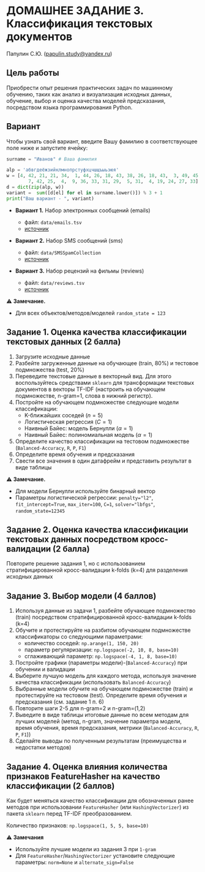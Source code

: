 # ДОМАШНЕЕ ЗАДАНИЕ 3. Классификация текстовых документов

Папулин С.Ю. (papulin.study@yandex.ru)

## Цель работы

Приобрести опыт решения практических задач по машинному обучению, таких как анализ и визуализация исходных данных, обучение, выбор и оценка качества моделей предсказания, посредством языка программирования Python.

## Вариант 

Чтобы узнать свой вариант, введите Вашу фамилию в соответствующее поле ниже и запустите ячейку:

```python
surname = "Иванов" # Ваша фамилия

alp = 'абвгдеёжзийклмнопрстуфхцчшщъыьэюя'
w = [4, 42, 21, 21, 34,  1, 44, 26, 18, 43, 38, 26, 18, 43,  3, 49, 45,
        7, 42, 25,  4,  9, 36, 33, 31, 29,  5, 31,  4, 19, 24, 27, 33]
d = dict(zip(alp, w))
variant =  sum([d[el] for el in surname.lower()]) % 3 + 1
print("Ваш вариант - ", variant)
```


- **Вариант 1.** Набор электронных сообщений (emails)
    - файл: `data/emails.tsv`
    - [источник](http://csmining.org/index.php/spam-email-datasets.html)

- **Вариант 2.** Набор SMS сообщений (sms)
    - файл: `data/SMSSpamCollection`
    - [источник](https://archive.ics.uci.edu/ml/datasets/SMS+Spam+Collection)

- **Вариант 3.** Набор рецензий на фильмы (reviews)
    - файл: `data/reviews.tsv`
    - [источник](http://www.cs.cornell.edu/people/pabo/movie-review-data/)

⚠️ **Замечание.** 
- Для всех объектов/методов/моделей `random_state = 123`


## Задание 1. Оценка качества классификации текстовых данных (2 балла)

1. Загрузите исходные данные
2. Разбейте загруженные данные на обучающее (train, 80%) и тестовое подмножества (test, 20%)
3. Переведите текстовые данные в векторный вид. Для этого воспользуйтесь средствами `sklearn` для трансформации текстовых документов в векторы TF-IDF (настроить на обучающем подмножестве, n-gram=1, слова в нижний регистр). 
4. Постройте на обучающем подмножестве следующие модели классификации:
    - K-ближайших соседей ($n=5$)
    - Логистическая регрессия ($C=1$)
    - Наивный Байес: модель Бернулли ($\alpha=1$)
    - Наивный Байес: полиномиальная модель ($\alpha=1$)
5. Определите качество классификации на тестовом подмножестве (`Balanced-Accuracy`, `R`, `P`, `F1`)
6. Определите время обучения и предсказания
7. Свести все значения в один датафрейм и представить результат в виде таблицы

⚠️ **Замечание.** 
- Для модели Бернулли используйте бинарный вектор
- Параметры логистической регрессии: `penalty="l2"`, `fit_intercept=True`, `max_iter=100`, `C=1`, `solver="lbfgs"`, `random_state=12345`

## Задание 2. Оценка качества классификации текстовых данных посредством кросс-валидации (2 балла)

Повторите решение задания 1, но с использованием стратифицированной кросс-валидации k-folds (k=4) для разделения исходных данных

## Задание 3. Выбор модели (4 баллов)

1. Используя данные из задачи 1, разбейте обучающее подмножество (train) посредством стратифицированной кросс-валидации k-folds (k=4)
2. Обучите и протестируйте на разбитом обучающем подмножестве классификаторы со следующими параметрами:
    - количество соседей: `np.arange(1, 150, 20)`
    - параметр регуляризации: `np.logspace(-2, 10, 8, base=10)`
    - сглаживающий параметр: `np.logspace(-4, 1, 8, base=10)`
3. Постройте графики (параметры модели)-(`Balanced-Accuracy`) при обучении и валидации
4. Выберите лучшую модель для каждого метода, используя значение качества классификации (использовать `Balanced-Accuracy`)
5. Выбранные модели обучите на обучающем подмножестве (train) и протестируйте на тестовом (test). Определите время обучения и предсказания (см. задание 1 п. 6)
6. Повторите шаги 2-5 для n-gram=2 и n-gram=(1,2)
7. Выведите в виде таблицы итоговые данные по всем методам для лучших моделей (метод, n-gram, значение параметра модели, время обучения, время предсказания, метрики (`Balanced-Accuracy`, `R`, `P`, `F1`))
8. Сделайте выводы по полученным результатам (преимущества и недостатки методов)

## Задание 4. Оценка влияния количества признаков FeatureHasher на качество классификации (2 баллов)

Как будет меняться качество классификации для обозначенных ранее методов при использовании `FeatureHasher` (или `HashingVectorizer`) из пакета `sklearn` перед TF-IDF преобразованием.

Количество признаков: `np.logspace(1, 5, 5, base=10)`

⚠️ **Замечания** 
- Используйте лучшие модели из задания 3 при `1-gram`
- Для `FeatureHasher`/`HashingVectorizer` установите следующие параметры: `norm=None` и `alternate_sign=False`


<!-- ## Задание 5. Применение ансамблевой модели

1. Создайте ансамблевый классификатор на основе моделей из задания 3 (с лучшими параметрами). В качестве итогового предсказания используйте принцип большинства
2. Оцените качество полученного классификатора (`Balanced-Accuracy`, `R`, `P`, `F1`), время обучения и время предсказания
3. Занесите полученный результат в общую таблицу из задания 3
4. Сделайте выводы относительно использования ансамблевого классификатора для вашей задачи -->